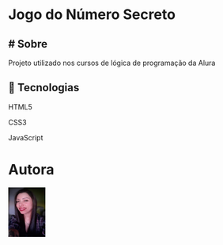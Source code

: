 <h1>Jogo do Número Secreto</h1>

<h2># Sobre</h2>
<p>Projeto utilizado nos cursos de lógica de programação da Alura</p>

## 🚀 Tecnologias
<p>HTML5</p>
<p>CSS3</p>
<p>JavaScript</p>


# Autora

<img src="https://raw.githubusercontent.com/Caroline-stack/Jogo-do-numero-secreto/c177241f156e686a696de35cd98b5137a5329d8a/professional_neutral_photo.png"
 alt="Foto da autora" width="75px" height="100px">



